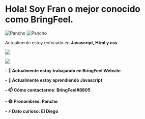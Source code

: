 <h1>Hola! Soy Fran o mejor conocido como BringFeel.</h1>
<p> <img src="https://komarev.com/ghpvc/?username=Fran2985" alt="Pancho" />
<img src="https://discordapp.com/api/guilds/703772175949234226/widget.png" alt="Pancho" /> </p>
<p>Actualmente estoy enfocado en <b>Javascript, Html y css</b></p>
<p><img" src="https://github-readme-stats.vercel.app/api/top-langs/?username=Fran2985&layout=compact&theme=light"></p>
  
<p><img align="center" src="https://github-readme-stats.vercel.app/api?username=Fran2985&show_icons=true&text_color=5baddf&icon_color=FFF&theme=tokyonight""></p>
<p><img align="center" s<p align="center"><img align="center" src="https://github-readme-stats.vercel.app/api/top-langs/?username=Fran2985&layout=compact&text_color=5baddf&icon_color=FFF&theme=tokyonight""></p>
<p><b>- 🔭 Actualmente estoy trabajando en BringFeel Website</b></p>
<p><b>- 🌱 Actualmente estoy aprendiendo Javascript</b></p>
<p><b>- 📫 Cómo contactarme: BringFeel#8805</b></p>
<p><b>- 😄 Pronombres: Pancho</b></p>
<p><b>- ⚡ Dato curioso: El Diego</b></p>
